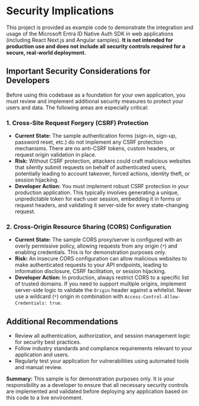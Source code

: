 # Security Implications

This project is provided as example code to demonstrate the integration and usage of the Microsoft Entra ID Native Auth SDK in web applications (including React Next.js and Angular samples). **It is not intended for production use and does not include all security controls required for a secure, real-world deployment.**

## Important Security Considerations for Developers

Before using this codebase as a foundation for your own application, you must review and implement additional security measures to protect your users and data. The following areas are especially critical:

### 1. Cross-Site Request Forgery (CSRF) Protection
- **Current State:** The sample authentication forms (sign-in, sign-up, password reset, etc.) do not implement any CSRF protection mechanisms. There are no anti-CSRF tokens, custom headers, or request origin validation in place.
- **Risk:** Without CSRF protection, attackers could craft malicious websites that silently submit requests on behalf of authenticated users, potentially leading to account takeover, forced actions, identity theft, or session hijacking.
- **Developer Action:** You must implement robust CSRF protection in your production application. This typically involves generating a unique, unpredictable token for each user session, embedding it in forms or request headers, and validating it server-side for every state-changing request.

### 2. Cross-Origin Resource Sharing (CORS) Configuration
- **Current State:** The sample CORS proxy/server is configured with an overly permissive policy, allowing requests from any origin (`*`) and enabling credentials. This is for demonstration purposes only.
- **Risk:** An insecure CORS configuration can allow malicious websites to make authenticated requests to your API endpoints, leading to information disclosure, CSRF facilitation, or session hijacking.
- **Developer Action:** In production, always restrict CORS to a specific list of trusted domains. If you need to support multiple origins, implement server-side logic to validate the `Origin` header against a whitelist. Never use a wildcard (`*`) origin in combination with `Access-Control-Allow-Credentials: true`.

## Additional Recommendations
- Review all authentication, authorization, and session management logic for security best practices.
- Follow industry standards and compliance requirements relevant to your application and users.
- Regularly test your application for vulnerabilities using automated tools and manual review.

**Summary:**
This sample is for demonstration purposes only. It is your responsibility as a developer to ensure that all necessary security controls are implemented and validated before deploying any application based on this code to a live environment.
